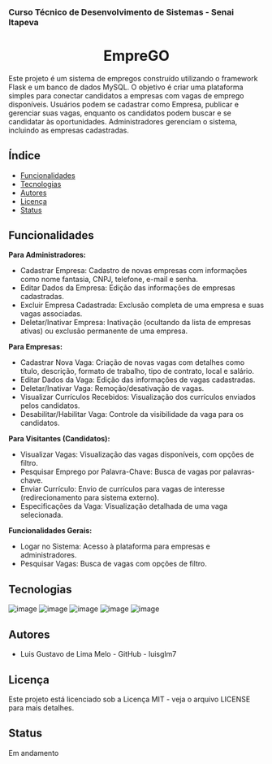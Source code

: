 ### Curso Técnico de Desenvolvimento de Sistemas - Senai Itapeva
<h1 align="center">EmpreGO</h1>
Este projeto é um sistema de empregos construído utilizando o framework Flask e um banco de dados MySQL. O objetivo é criar uma plataforma simples para conectar candidatos a empresas com vagas de emprego disponíveis.  Usuários podem se cadastrar como Empresa, publicar e gerenciar suas vagas, enquanto os candidatos podem buscar e se candidatar às oportunidades.  Administradores gerenciam o sistema, incluindo as empresas cadastradas.

## Índice
- [Funcionalidades](#Funcionalidades)
- [Tecnologias](#Tecnologias)
- [Autores](#Autores)
- [Licença](#Licença)
- [Status](#status)

## Funcionalidades

**Para Administradores:**

* Cadastrar Empresa: Cadastro de novas empresas com informações como nome fantasia, CNPJ, telefone, e-mail e senha.
* Editar Dados da Empresa: Edição das informações de empresas cadastradas.
* Excluir Empresa Cadastrada: Exclusão completa de uma empresa e suas vagas associadas.
* Deletar/Inativar Empresa: Inativação (ocultando da lista de empresas ativas) ou exclusão permanente de uma empresa.

**Para Empresas:**

* Cadastrar Nova Vaga: Criação de novas vagas com detalhes como título, descrição, formato de trabalho, tipo de contrato, local e salário.
* Editar Dados da Vaga: Edição das informações de vagas cadastradas.
* Deletar/Inativar Vaga: Remoção/desativação de vagas.
* Visualizar Currículos Recebidos: Visualização dos currículos enviados pelos candidatos.
* Desabilitar/Habilitar Vaga: Controle da visibilidade da vaga para os candidatos.


**Para Visitantes (Candidatos):**

* Visualizar Vagas: Visualização das vagas disponíveis, com opções de filtro.
* Pesquisar Emprego por Palavra-Chave: Busca de vagas por palavras-chave.
* Enviar Currículo: Envio de currículos para vagas de interesse (redirecionamento para sistema externo).
* Especificações da Vaga: Visualização detalhada de uma vaga selecionada.


**Funcionalidades Gerais:**

* Logar no Sistema: Acesso à plataforma para empresas e administradores.
* Pesquisar Vagas: Busca de vagas com opções de filtro.



## Tecnologias
![image](https://img.shields.io/badge/PythonAnywhere-1D9FD7?style=for-the-badge&logoSize=auto&logo=pythonanywhere&logoColor=white)
![image](https://img.shields.io/badge/Python-FFD43B?style=for-the-badge&logo=python&logoColor=blue)
![image](https://img.shields.io/badge/HTML5-E34F26?style=for-the-badge&logo=html5&logoColor=white)
![image](https://img.shields.io/badge/CSS3-1572B6?style=for-the-badge&logo=css3&logoColor=white)
![image](https://img.shields.io/badge/MySQL-005C84?style=for-the-badge&logo=mysql&logoColor=white)


## Autores
- Luis Gustavo de Lima Melo - GitHub - luisglm7

## Licença
Este projeto está licenciado sob a Licença MIT - veja o arquivo LICENSE para mais detalhes.

## Status
Em andamento